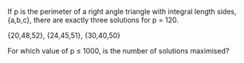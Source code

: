   <p>If p is the perimeter of a right angle triangle with integral length sides, {a,b,c}, there are exactly three solutions for p = 120.</p>  <p style=\'text-align:center;\'>{20,48,52}, {24,45,51}, {30,40,50}</p>  <p>For which value of p &le; 1000, is the number of solutions maximised?</p>    